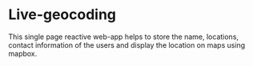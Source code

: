 # Live-geocoding
This single page  reactive web-app helps to store the name, locations, contact information of the users and display the location on maps using mapbox.
